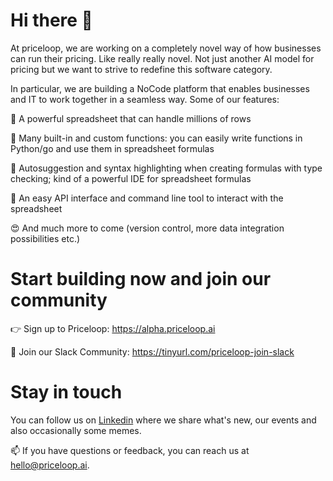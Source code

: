 # Hi there 👋

At priceloop, we are working on a completely novel way of how businesses can run their pricing. Like really really novel. Not just another AI model for pricing but we want to strive to redefine this software category.

In particular, we are building a NoCode platform that enables businesses and IT to work together in a seamless way. Some of our features:

🧮 A powerful spreadsheet that can handle millions of rows

🧲 Many built-in and custom functions: you can easily write functions in Python/go and use them in spreadsheet formulas

🔮 Autosuggestion and syntax highlighting when creating formulas with type checking; kind of a powerful IDE for spreadsheet formulas

🔌 An easy API interface and command line tool to interact with the spreadsheet

😍 And much more to come (version control, more data integration possibilities etc.)

# Start building now and join our community

👉 Sign up to Priceloop: https://alpha.priceloop.ai

💬 Join our Slack Community: https://tinyurl.com/priceloop-join-slack


# Stay in touch
You can follow us on [Linkedin](https://www.linkedin.com/company/priceloop-ai/) where we share what's new, our events and also occasionally some memes.

📫 If you have questions or feedback, you can reach us at <hello@priceloop.ai>.
